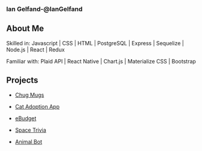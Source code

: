 ### Ian Gelfand-@IanGelfand

## About Me

Skilled in: Javascript | CSS | HTML | PostgreSQL | Express | Sequelize | Node.js | React | Redux

Familiar with: Plaid API | React Native | Chart.js | Materialize CSS | Bootstrap

## Projects

* [Chug Mugs](https://chugmugs.herokuapp.com/)

* [Cat Adoption App](https://expo.io/@iangelfand/cat-adoption-app)

* [eBudget](http://ebudget-fsa.herokuapp.com/)

* [Space Trivia](https://iangelfand.github.io/Space-Trivia/)

* [Animal Bot](https://discord.com/oauth2/authorize?client_id=741519550448664619&scope=bot&permissions=8)


<!--
**IanGelfand/IanGelfand** is a ✨ _special_ ✨ repository because its `README.md` (this file) appears on your GitHub profile.

Here are some ideas to get you started:

- 🔭 I’m currently working on ...
- 🌱 I’m currently learning ...
- 👯 I’m looking to collaborate on ...
- 🤔 I’m looking for help with ...
- 💬 Ask me about ...
- 📫 How to reach me: ...
- 😄 Pronouns: ...
- ⚡ Fun fact: ...
-->
